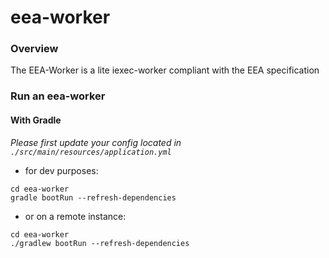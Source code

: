 # eea-worker

### Overview

The EEA-Worker is a lite iexec-worker compliant with the EEA specification


### Run an eea-worker


#### With Gradle

*Please first update your config located in `./src/main/resources/application.yml`*

* for dev purposes:

```
cd eea-worker
gradle bootRun --refresh-dependencies
```
* or on a remote instance:
```
cd eea-worker
./gradlew bootRun --refresh-dependencies
```

